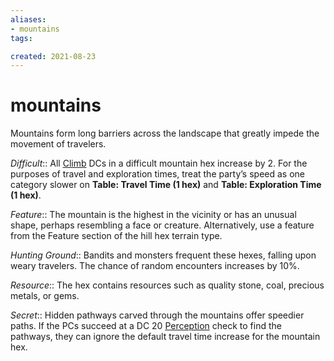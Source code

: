 ```yaml
---
aliases:
- mountains
tags:

created: 2021-08-23
---
```

# mountains

Mountains form long barriers across the landscape that greatly impede the movement of travelers.

*Difficult*:: All [Climb](https://www.d20pfsrd.com/skills/climb) DCs in a difficult mountain hex increase by 2. For the purposes of travel and exploration times, treat the party’s speed as one category slower on **Table: Travel Time (1 hex)** and **Table: Exploration Time (1 hex)**.

*Feature*:: The mountain is the highest in the vicinity or has an unusual shape, perhaps resembling a face or creature. Alternatively, use a feature from the Feature section of the hill hex terrain type.

*Hunting Ground*:: Bandits and monsters frequent these hexes, falling upon weary travelers. The chance of random encounters increases by 10%.

*Resource*:: The hex contains resources such as quality stone, coal, precious metals, or gems.

*Secret*:: Hidden pathways carved through the mountains offer speedier paths. If the PCs succeed at a DC 20 [Perception](https://www.d20pfsrd.com/skills/perception) check to find the pathways, they can ignore the default travel time increase for the mountain hex.
